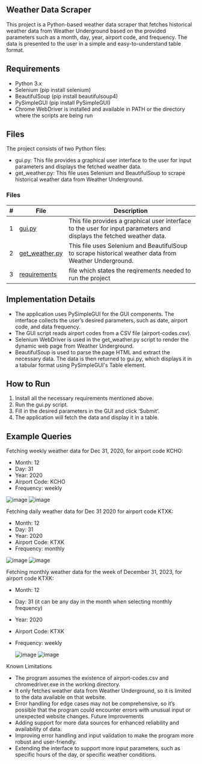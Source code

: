 ## Weather Data Scraper
This project is a Python-based weather data scraper that fetches historical weather data from Weather Underground based on the provided parameters such as a month, day, year, airport code, and frequency. The data is presented to the user in a simple and easy-to-understand table format.
## Requirements
-	Python 3.x
-	Selenium (pip install selenium)
-	BeautifulSoup (pip install beautifulsoup4)
-	PySimpleGUI (pip install PySimpleGUI)
-	Chrome WebDriver is installed and available in PATH or the directory where the scripts are being run
## Files
The project consists of two Python files:
-	gui.py: This file provides a graphical user interface to the user for input parameters and displays the fetched weather data.
-	get_weather.py: This file uses Selenium and BeautifulSoup to scrape historical weather data from Weather Underground.

  ### Files

|   #   | File            | Description                                        |
| :---: | --------------- | -------------------------------------------------- |
|   1   | [gui.py](https://github.com/swarajtwok/4883-SoftwareTools-Chirumamilla/blob/main/Assignments/A05/family_tree_data.csv)  | This file provides a graphical user interface to the user for input parameters and displays the fetched weather data.         |
|   2  | [get_weather.py](https://github.com/swarajtwok/4883-SoftwareTools-Chirumamilla/blob/main/Assignments/A05/family_tree.dot)|  This file uses Selenium and BeautifulSoup to scrape historical weather data from Weather Underground.  |
|   3   | [requirements](https://github.com/swarajtwok/4883-SoftwareTools-Chirumamilla/blob/main/Assignments/A05/family_tree.svg)       | file which states the reqirements needed to run the project |


## Implementation Details
-	The application uses PySimpleGUI for the GUI components. The interface collects the user’s desired parameters, such as date, airport code, and data frequency.
-	The GUI script reads airport codes from a CSV file (airport-codes.csv).
-	Selenium WebDriver is used in the get_weather.py script to render the dynamic web page from Weather Underground.
-	BeautifulSoup is used to parse the page HTML and extract the necessary data. The data is then returned to gui.py, which displays it in a tabular format using PySimpleGUI's Table element.
## How to Run
1.	Install all the necessary requirements mentioned above.
2.	Run the gui.py script.
3.	Fill in the desired parameters in the GUI and click ‘Submit’.
4.	The application will fetch the data and display it in a table.
## Example Queries
Fetching weekly weather data for Dec 31, 2020, for airport code KCHO:
-	Month: 12
-	Day: 31
-	Year: 2020
-	Airport Code: KCHO
-	Frequency: weekly

  ![image](https://github.com/swarajtwok/4883-SoftwareTools-Chirumamilla/assets/67910599/5307b17c-c65f-4213-bc6a-9464b9033097)
  ![image](https://github.com/swarajtwok/4883-SoftwareTools-Chirumamilla/assets/67910599/a4649a9e-fc10-4295-a949-c206c1f5bc33)



Fetching daily weather data for Dec 31 2020 for airport code KTXK:
-	Month: 12
-	Day: 31 
-	Year: 2020
-	Airport Code: KTXK
-	Frequency: monthly
 
  ![image](https://github.com/swarajtwok/4883-SoftwareTools-Chirumamilla/assets/67910599/aaf6f669-1b0b-4b76-99b7-d8cb0e7c0d9e)
  ![image](https://github.com/swarajtwok/4883-SoftwareTools-Chirumamilla/assets/67910599/0be8d731-eaf1-4d00-a525-0956a2f58f89)





 

Fetching monthly weather data for the week of December 31, 2023, for airport code KTXK:

-	Month: 12
-	Day: 31 (it can be any day in the month when selecting monthly frequency)
-	Year: 2020
-	Airport Code: KTXK
-	Frequency: weekly

         
       ![image](https://github.com/swarajtwok/4883-SoftwareTools-Chirumamilla/assets/67910599/df77fc63-01aa-48a2-b055-b49a4668d754)
 	      ![image](https://github.com/swarajtwok/4883-SoftwareTools-Chirumamilla/assets/67910599/4b7673d3-f93a-4554-bb9d-3ce1a0fc3dca)





 

Known Limitations
-	The program assumes the existence of airport-codes.csv and chromedriver.exe in the working directory.
-	It only fetches weather data from Weather Underground, so it is limited to the data available on that website.
-	Error handling for edge cases may not be comprehensive, so it’s possible that the program could encounter errors with unusual input or unexpected website changes.
Future Improvements
-	Adding support for more data sources for enhanced reliability and availability of data.
-	Improving error handling and input validation to make the program more robust and user-friendly.
-	Extending the interface to support more input parameters, such as specific hours of the day, or specific weather conditions.
